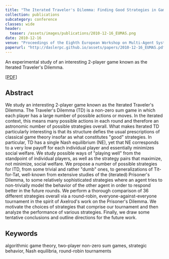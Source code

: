 ```yaml
---
title: "The Iterated Traveler's Dilemma: Finding Good Strategies in Games with 'Bad' Structure"
collection: publications
subcategory: conference
classes: wide
header: 
  teaser: /assets/images/publications/2010-12-16_EUMAS.png
date: 2010-12-16
venue: "Proceedings of the Eighth European Workshop on Multi-Agent Systems (EUMAS)"
paperurl: "http://daslerpc.github.io/assets/papers/2010-12-16_EUMAS.pdf"
---
```


An experimental study of an interesting 2-player game known as the Iterated Traveler's Dilemma.

\[[PDF](/assets/papers/2010-12-16_EUMAS.pdf)\]

## Abstract
We study an interesting 2-player game known as the Iterated Traveler's Dilemma. The Traveler's Dilemma (TD) is a non-zero sum game in which each player has a large number of possible actions or moves. In the iterated context, this means many possible actions in each round and therefore an astronomic number of possible strategies overall.
What makes Iterated TD particularly interesting is that its structure defies the usual prescriptions of classical game theory insofar as what
constitutes "good" strategies. In particular, TD has a single Nash equilibrium (NE), yet that NE corresponds to a very low payoff for each individual player and essentially minimizes social welfare. We study possible ways of "playing well" from the standpoint of individual players, as well as the strategy pairs that maximize, not minimize, social welfare.
We propose a number of possible strategies for ITD, from some trivial and rather "dumb" ones, to generalizations of Tit-for-Tat, well-known
from extensive studies of the (iterated) Prisoner's Dilemma, to some relatively sophisticated strategies where an agent tries to non-trivially model the behavior of the other agent in order to respond better in the future rounds. We perform a thorough comparison of 36 different strategies overall via a round-robin, everyone-against-everyone tournament in the spirit of Axelrod's work on the Prisoner's Dilemma. We motivate the choices of strategies that comprise our tournament and then analyze the performance of various strategies. Finally, we draw some tentative conclusions and outline directions for the future work.

## Keywords
algorithmic game theory, two-player non-zero sum games, strategic behavior, Nash equilibria, round-robin tournaments